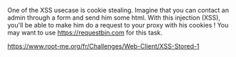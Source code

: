 One of the XSS usecase is cookie stealing. Imagine that you can contact an admin through a form and send him some html. With this injection (XSS), you'll be able to make him do a request to your proxy with his cookies !
You may want to use https://requestbin.com for this task.

https://www.root-me.org/fr/Challenges/Web-Client/XSS-Stored-1
